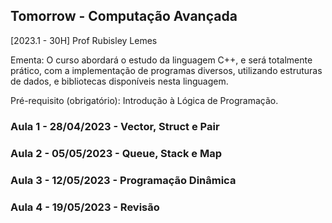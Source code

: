 ## Tomorrow - Computação Avançada 
[2023.1 - 30H] Prof Rubisley Lemes

Ementa: O curso abordará o estudo da linguagem C++, e será totalmente prático, com a implementação de programas diversos, utilizando estruturas de dados, e bibliotecas disponíveis nesta linguagem.

Pré-requisito (obrigatório): Introdução à Lógica de Programação.

### Aula 1 - 28/04/2023 - Vector, Struct e Pair
### Aula 2 - 05/05/2023 - Queue, Stack e Map 
### Aula 3 - 12/05/2023 - Programação Dinâmica
### Aula 4 - 19/05/2023 - Revisão